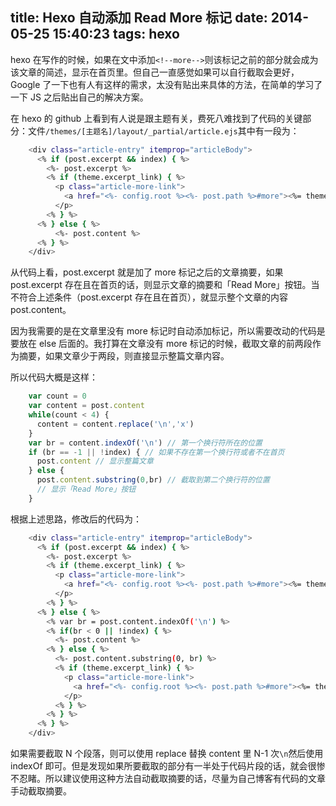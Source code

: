 title: Hexo 自动添加 Read More 标记
date: 2014-05-25 15:40:23
tags: hexo
---
hexo 在写作的时候，如果在文中添加`<!--more-->`则该标记之前的部分就会成为该文章的简述，显示在首页里。但自己一直感觉如果可以自行截取会更好，Google 了一下也有人有这样的需求，太没有贴出来具体的方法，在简单的学习了一下 JS 之后贴出自己的解决方案。
<!--more-->
在 hexo 的 github 上看到有人说是跟主题有关，费死八难找到了代码的关键部分：文件`/themes/[主题名]/layout/_partial/article.ejs`其中有一段为：

```bash
    <div class="article-entry" itemprop="articleBody">
      <% if (post.excerpt && index) { %>
        <%- post.excerpt %>
        <% if (theme.excerpt_link) { %>
          <p class="article-more-link">
            <a href="<%- config.root %><%- post.path %>#more"><%= theme.excerpt_link %></a>
          </p>
        <% } %>
      <% } else { %>
      	  <%- post.content %>
      <% } %>
    </div>
```

从代码上看，post.excerpt 就是加了 more 标记之后的文章摘要，如果 post.excerpt 存在且在首页的话，则显示文章的摘要和「Read More」按钮。当不符合上述条件（post.excerpt 存在且在首页），就显示整个文章的内容 post.content。

因为我需要的是在文章里没有 more 标记时自动添加标记，所以需要改动的代码是要放在 else 后面的。我打算在文章没有 more 标记的时候，截取文章的前两段作为摘要，如果文章少于两段，则直接显示整篇文章内容。

所以代码大概是这样：

```js
    var count = 0
    var content = post.content
    while(count < 4) {
      content = content.replace('\n','x')
    }
    var br = content.indexOf('\n') // 第一个换行符所在的位置
    if (br == -1 || !index) { // 如果不存在第一个换行符或者不在首页
      post.content // 显示整篇文章
    } else {
      post.content.substring(0,br) // 截取到第二个换行符的位置
      // 显示「Read More」按钮
    }
```

根据上述思路，修改后的代码为：

```bash
    <div class="article-entry" itemprop="articleBody">
      <% if (post.excerpt && index) { %>
        <%- post.excerpt %>
        <% if (theme.excerpt_link) { %>
          <p class="article-more-link">
            <a href="<%- config.root %><%- post.path %>#more"><%= theme.excerpt_link %></a>
          </p>
        <% } %>
      <% } else { %>
      	<% var br = post.content.indexOf('\n') %>
      	<% if(br < 0 || !index) { %>
      	  <%- post.content %>
      	<% } else { %>
      	  <%- post.content.substring(0, br) %>
      	  <% if (theme.excerpt_link) { %>
            <p class="article-more-link">
              <a href="<%- config.root %><%- post.path %>#more"><%= theme.excerpt_link %></a>
            </p>
          <% } %>
      	<% } %>
      <% } %>
    </div>
```

如果需要截取 N 个段落，则可以使用 replace 替换 content 里 N-1 次`\n`然后使用 indexOf 即可。但是发现如果所要截取的部分有一半处于代码片段的话，就会很惨不忍睹。所以建议使用这种方法自动截取摘要的话，尽量为自己博客有代码的文章手动截取摘要。
